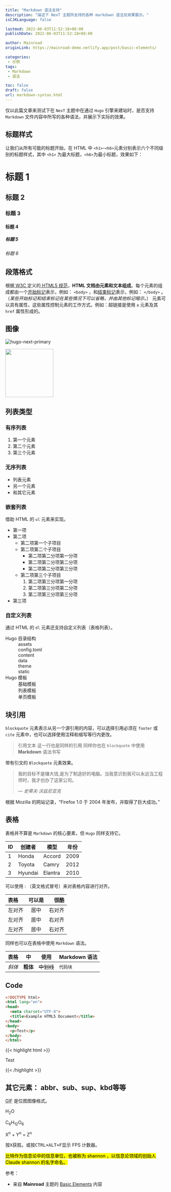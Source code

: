 ```yaml
---
title: "Markdown 语法支持"
description: "描述下 NexT 主题所支持的各种 markdown 语法及效果展示。"
isCJKLanguage: false

lastmod: 2022-06-03T11:52:18+08:00
publishDate: 2022-06-03T11:52:18+08:00

author: Mainroad
originLink: https://mainroad-demo.netlify.app/post/basic-elements/

categories:
 - 示例
tags:
 - Markdown
 - 语法

toc: false
draft: false
url: markdown-syntax.html
---
```


仅以此篇文章来测试下在 `NexT` 主题中在通过 `Hugo` 引擎来建站时，是否支持 `Markdown` 文件内容中所写的各种语法，并展示下实际的效果。

<!--more-->

## 标题样式

让我们从所有可能的标题开始，在 HTML 中 `<h1>`-`<h6>`元素分别表示六个不同级别的标题样式，其中 `<h1>` 为最大标题，`<h6>`为最小标题，效果如下：

# 标题 1
## 标题 2
### 标题 3
#### 标题 4
##### 标题 5
###### 标题 6


## 段落格式

根据[ W3C ](https://www.w3.org/)定义的[ HTML5 规范](https://www.w3.org/TR/html5/dom.html#elements)，**HTML 文档由元素和文本组成**。每个元素的组成都由一个[开始标记](https://www.w3.org/TR/html5/syntax.html#syntax-start-tags)表示，例如： `<body>` ，和[结束标记](https://www.w3.org/TR/html5/syntax.html#syntax-end-tags)表示，例如： `</body>` 。（*某些开始标记和结束标记在某些情况下可以省略，并由其他标记暗示。*）
元素可以具有属性，这些属性控制元素的工作方式。例如：超链接是使用 `a` 元素及其 `href` 属性形成的。

## 图像

![hugo-next-primary](//lisenhui.gitee.io/imgs/hugo-next/logo/hugo-next-primary.png)

<img src="//lisenhui.gitee.io/imgs/hugo-next/logo/hugo-next-secondary.png" width="150"/>

## 列表类型

### 有序列表

1. 第一个元素
2. 第二个元素
3. 第三个元素

### 无序列表

* 列表元素
* 另一个元素
* 和其它元素

### 嵌套列表

借助 HTML 的 `ul` 元素来实现。

<ul>
  <li>第一项</li>
  <li>第二项
    <ul>
      <li>第二项第一个子项目</li>
      <li>第二项第二个子项目
        <ul>
          <li>第二项第二分项第一分项</li>
          <li>第二项第二分项第二分项</li>
          <li>第二项第二分项第三分项</li>
        </ul>
      </li>
      <li>第二项第三个子项目
        <ol>
          <li>第二项第三分项第一分项</li>
          <li>第二项第三分项第二分项</li>
          <li>第二项第三分项第三分项</li>
        </ol>
    </ul>
  </li>
  <li>第三项</li>
</ul>

### 自定义列表

通过 HTML 的 `dl` 元素还支持自定义列表（表格列表）。

<dl>
  <dt>Hugo 目录结构</dt>
  <dd>assets</dd>
  <dd>config.toml</dd>
  <dd>content</dd>
  <dd>data</dd>
  <dd>theme</dd>
  <dd>static</dd>
  <dt>Hugo 模板</dt>
  <dd>基础模板</dd>
  <dd>列表模板</dd>
  <dd>单页模板</dd>
</dl>

## 块引用

`blockquote` 元素表示从另一个源引用的内容，可以选择引用必须在 `footer` 或 `cite` 元素中，也可以选择使用注释和缩写等行内更改。

> 引用文本
> 这一行也是同样的引用
> 同样你也在 `blockquote` 中使用 **Markdown** 语法书写

带有引文的 `Blockquote` 元素效果。

<blockquote>
  <p>我的目标不是赚大钱,是为了制造好的电脑。当我意识到我可以永远当工程师时，我才创办了这家公司。</p>
  <footer>— <cite>史蒂夫·沃兹尼亚克</cite></footer>
</blockquote>

根据 Mozilla 的网站记录，<q cite="https://www.mozilla.org/en-US/about/history/details/">Firefox 1.0 于 2004 年发布，并取得了巨大成功。</q>

## 表格

表格并不算是 `Markdown` 的核心要素，但 `Hugo` 同样支持它。

| ID  | 创建者     | 模型   | 年份 |
| --- | --------- | ------- | ---- |
| 1   | Honda     | Accord  | 2009 |
| 2   | Toyota    | Camry   | 2012 |
| 3   | Hyundai   | Elantra | 2010 |

可以使用 : （英文格式冒号）来对表格内容进行对齐。

|  表格 | 可以是 | 很酷 |
|:----- |:-----:| ----:|
| 左对齐 | 居中 | 右对齐 |
| 左对齐 | 居中 | 右对齐 |
| 左对齐 | 居中 | 右对齐 |

同样也可以在表格中使用 `Markdown` 语法。

| 表格    |    中     |    使用    | Markdown 语法 |
| ------ | --------- | ---------- | ------------- |
| *斜体*  | **粗体**  | ~~中划线~~ |    `代码块`    |

## Code

```html
<!DOCTYPE html>
<html lang="en">
<head>
  <meta charset="UTF-8">
  <title>Example HTML5 Document</title>
</head>
<body>
  <p>Test</p>
</body>
</html>
```

{{< highlight html >}}
<!DOCTYPE html>
<html lang="en">
<head>
  <meta charset="UTF-8">
  <title>Example HTML5 Document</title>
</head>
<body>
  <p>Test</p>
</body>
</html>
{{< /highlight >}}

## 其它元素： abbr、sub、sup、kbd等等

<abbr title="Graphics Interchange Format">GIF</abbr> 是位图图像格式。

H<sub>2</sub>O

C<sub>6</sub>H<sub>12</sub>O<sub>6</sub>

X<sup>n</sup> + Y<sup>n</sup> = Z<sup>n</sup>

按<kbd>X</kbd>获胜。或按<kbd><kbd>CTRL</kbd>+<kbd>ALT</kbd>+<kbd>F</kbd></kbd>显示 FPS 计数器。

<mark>比特作为信息论中的信息单位，也被称为 shannon <mark>，以信息论领域的创始人 Claude shannon 的名字命名。

参考：
- 来自 **Mainroad** 主题的 [Basic Elements](https://mainroad-demo.netlify.app/post/basic-elements/) 内容
